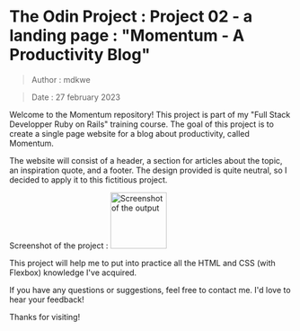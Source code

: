 # The Odin Project : Project 02 - a landing page : "Momentum - A Productivity Blog"
> Author : mdkwe

> Date : 27 february 2023

Welcome to the Momentum repository! This project is part of my "Full Stack Developper Ruby on Rails" training course. The goal of this project is to create a single page website for a blog about productivity, called Momentum.

The website will consist of a header, a section for articles about the topic, an inspiration quote, and a footer. The design provided is quite neutral, so I decided to apply it to this fictitious project.


Screenshot of the project : 
<img src="/odin-landing_page/images/screenshot_page.png" alt="Screenshot of the output" style="height: 100px; width:100px;"/>

This project will help me to put into practice all the HTML and CSS (with Flexbox) knowledge I've acquired.

If you have any questions or suggestions, feel free to contact me. I'd love to hear your feedback!

Thanks for visiting!